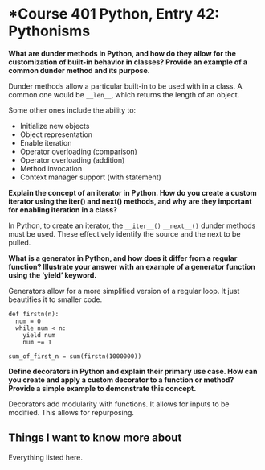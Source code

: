 # *Course 401 Python, Entry 42: Pythonisms

**What are dunder methods in Python, and how do they allow for the customization of built-in behavior in classes? Provide an example of a common dunder method and its purpose.**

Dunder methods allow a particular built-in to be used with in a class. A common one would be `__len__`, which returns the length of an object.

Some other ones include the ability to:

- Initialize new objects
- Object representation
- Enable iteration
- Operator overloading (comparison)
- Operator overloading (addition)
- Method invocation
- Context manager support (with statement)

**Explain the concept of an iterator in Python. How do you create a custom iterator using the iter() and next() methods, and why are they important for enabling iteration in a class?**

In Python, to create an iterator, the `__iter__()` `__next__()` dunder methods must be used. These effectively identify the source and the next to be pulled.

**What is a generator in Python, and how does it differ from a regular function? Illustrate your answer with an example of a generator function using the ‘yield’ keyword.**

Generators allow for a more simplified version of a regular loop. It just beautifies it to smaller code. 

```
def firstn(n):
  num = 0
  while num < n:
    yield num
    num += 1

sum_of_first_n = sum(firstn(1000000))
```

**Define decorators in Python and explain their primary use case. How can you create and apply a custom decorator to a function or method? Provide a simple example to demonstrate this concept.**

Decorators add modularity with functions. It allows for inputs to be modified. This allows for repurposing.

## Things I want to know more about

Everything listed here.
